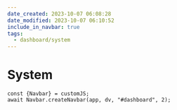 ```yaml
---
date_created: 2023-10-07 06:08:28
date_modified: 2023-10-07 06:10:52
include_in_navbar: true
tags:
  - dashboard/system
---
```

# System

```dataviewjs
const {Navbar} = customJS;
await Navbar.createNavbar(app, dv, "#dashboard", 2); 
```
